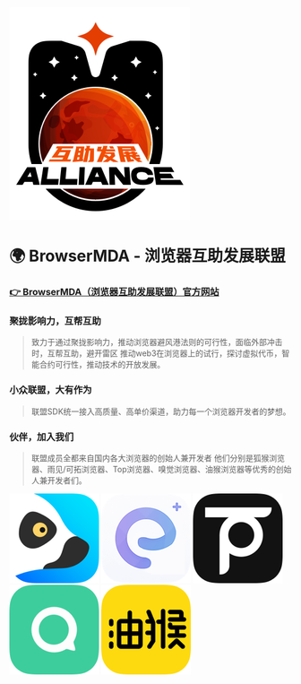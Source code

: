 ![狐猴浏览器](https://github.com/Kevinlinpr/browser-mda/blob/main/img/flag.png)

# 🌍 BrowserMDA - 浏览器互助发展联盟

### [👉 BrowserMDA（浏览器互助发展联盟）官方网站](https://www.browsermda.org/)

### 聚拢影响力，互帮互助

> 致力于通过聚拢影响力，推动浏览器避风港法则的可行性，面临外部冲击时，互帮互助，避开雷区 推动web3在浏览器上的试行，探讨虚拟代币，智能合约可行性，推动技术的开放发展。


### 小众联盟，大有作为

> 联盟SDK统一接入高质量、高单价渠道，助力每一个浏览器开发者的梦想。

### 伙伴，加入我们

> 联盟成员全都来自国内各大浏览器的创始人兼开发者
> 他们分别是狐猴浏览器、雨见/可拓浏览器、Top浏览器、嗅觉浏览器、油猴浏览器等优秀的创始人兼开发者们。


[![狐猴浏览器](https://github.com/Kevinlinpr/browser-mda/blob/main/img/lemur_browser.png)](https://lemurbrowser.com)
[![雨见/可拓浏览器](https://github.com/Kevinlinpr/browser-mda/blob/main/img/yujian_browser.png)](https://www.yjllq.com)
[![TOP浏览器](https://github.com/Kevinlinpr/browser-mda/blob/main/img/top_browser.png)](https://www.topc1.com)
[![嗅觉浏览器](https://github.com/Kevinlinpr/browser-mda/blob/main/img/xiujue_browser.png)](https://www.coolapk.com/apk/com.hiker.youtoo)
[![油猴浏览器](https://github.com/Kevinlinpr/browser-mda/blob/main/img/youhou_browser.png)](http://m.youhouzi.cn)
